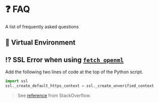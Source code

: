 # :question: FAQ

A list of frequently asked questions

## :wrench: Virtual Environment

## :interrobang: SSL Error when using [`fetch_openml`](https://scikit-learn.org/stable/modules/generated/sklearn.datasets.fetch_openml.html)

Add the following two lines of code at the top of the Python script.

```python
import ssl
ssl._create_default_https_context = ssl._create_unverified_context
```

> See [reference](https://stackoverflow.com/a/69120255) from StackOverflow.
